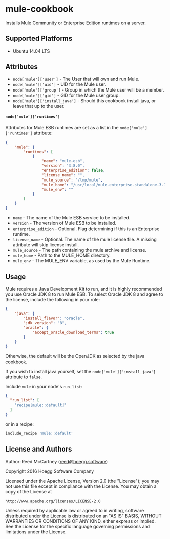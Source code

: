 # mule-cookbook

Installs Mule Community or Enterprise Edition runtimes on a server.

## Supported Platforms

* Ubuntu 14.04 LTS

## Attributes

* `node['mule']['user']` - The User that will own and run Mule.
* `node['mule']['uid']` - UID for the Mule user.
* `node['mule']['group']` - Group in which the Mule user will be a member.
* `node['mule']['gid']` - GID for the Mule user group.
* `node['mule']['install_java']` - Should this cookbook install java, or leave that up to the user.

#### `node['mule']['runtimes']`

Attributes for Mule ESB runtimes are set as a list in the `node['mule']['runtimes']` attribute:

```json
{
    "mule": {
        "runtimes": [
            {
                "name": "mule-esb",
                "version": "3.8.0",
                "enterprise_edition": false,
                "license_name": "",
                "mule_source": "/tmp/mule",
                "mule_home": "/usr/local/mule-enterprise-standalone-3.7.3",
                "mule_env": ""
            }
        ]
    }
}
```

* `name` - The name of the Mule ESB service to be installed.</td>
* `version` - The version of Mule ESB to be installed.</td>
* `enterprise_edition` - Optional. Flag determining if this is an Enterprise runtime.
* `license_name` - Optional. The name of the mule license file. A missing attribute will skip license install.
* `mule_source` - The path containing the mule archive and license.
* `mule_home` - Path to the MULE_HOME directory.
* `mule_env` - The MULE_ENV variable, as used by the Mule Runtime.

## Usage

Mule requires a Java Development Kit to run, and it is highly recommended you use Oracle JDK 8 to run Mule ESB. To select Oracle JDK 8 and agree to the license, include the following in your role:

```json
{
    "java": {
        "install_flavor": "oracle",
        "jdk_version": "8",
        "oracle": {
            "accept_oracle_download_terms": true
        }
    }
}
```

Otherwise, the default will be the OpenJDK as selected by the java cookbook.

If you wish to install java yourself, set the `node['mule']['install_java']` attribute to `false`.

Include `mule` in your node's `run_list`:

```json
{
  "run_list": [
    "recipe[mule::default]"
  ]
}
```

or in a recipe:

```ruby
include_recipe 'mule::default'
```

## License and Authors

Author: Reed McCartney (<reed@hoegg.software>)

Copyright 2016 Hoegg Software Company

Licensed under the Apache License, Version 2.0 (the "License");
you may not use this file except in compliance with the License.
You may obtain a copy of the License at

    http://www.apache.org/licenses/LICENSE-2.0

Unless required by applicable law or agreed to in writing, software
distributed under the License is distributed on an "AS IS" BASIS,
WITHOUT WARRANTIES OR CONDITIONS OF ANY KIND, either express or implied.
See the License for the specific language governing permissions and
limitations under the License.
